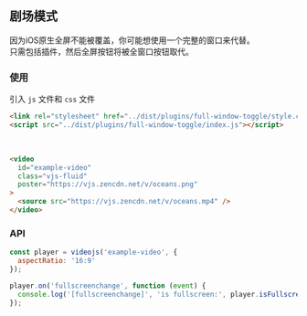 ## 剧场模式 <!-- {docsify-ignore-all} -->

因为iOS原生全屏不能被覆盖，你可能想使用一个完整的窗口来代替。<br>
只需包括插件，然后全屏按钮将被全窗口按钮取代。

### 使用

引入 `js` 文件和 `css` 文件

```html inject keep
<link rel="stylesheet" href="../dist/plugins/full-window-toggle/style.css" />
<script src="../dist/plugins/full-window-toggle/index.js"></script>
```

<br />

```html inject
<video
  id="example-video"
  class="vjs-fluid"
  poster="https://vjs.zencdn.net/v/oceans.png"
>
  <source src="https://vjs.zencdn.net/v/oceans.mp4" />
</video>
```

### API

```js run
const player = videojs('example-video', {
  aspectRatio: '16:9'
});

player.on('fullscreenchange', function (event) {
  console.log('[fullscreenchange]', 'is fullscreen:', player.isFullscreen());
});
```
